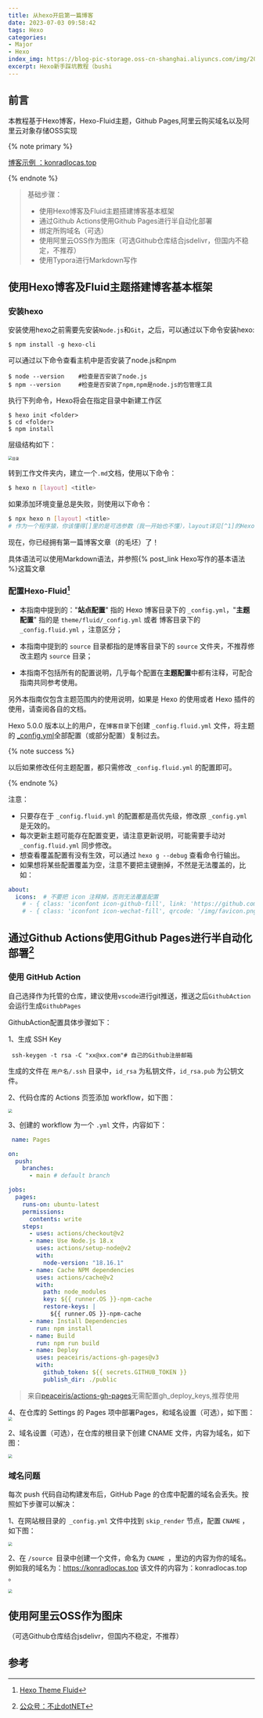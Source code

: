 ```yaml
---
title: 从hexo开启第一篇博客
date: 2023-07-03 09:58:42
tags: Hexo
categories:
- Major
- Hexo
index_img: https://blog-pic-storage.oss-cn-shanghai.aliyuncs.com/img/202307042106887.png
excerpt: Hexo新手踩坑教程（bushi
---
```


## 前言

<p class='note note-success'>本教程基于Hexo博客，Hexo-Fluid主题，Github Pages,阿里云购买域名以及阿里云对象存储OSS实现</p>

{% note primary %}

[博客示例 ：konradlocas.top](https://konradlocas.top)

{% endnote %}

> 基础步骤：
>
> - 使用Hexo博客及Fluid主题搭建博客基本框架
> - 通过Github Actions使用Github Pages进行半自动化部署
> - 绑定所购域名（可选）
> - 使用阿里云OSS作为图床（可选Github仓库结合jsdelivr，但国内不稳定，不推荐）
> - 使用Typora进行Markdown写作

## 使用Hexo博客及Fluid主题搭建博客基本框架

 ### 安装hexo
安装使用hexo之前需要先安装`Node.js`和`Git`，之后，可以通过以下命令安装hexo:

```shell
$ npm install -g hexo-cli
```
可以通过以下命令查看主机中是否安装了node.js和npm

```shell
$ node --version    #检查是否安装了node.js
$ npm --version     #检查是否安装了npm,npm是node.js的包管理工具
```

执行下列命令，Hexo将会在指定目录中新建工作区

```shell
$ hexo init <folder>
$ cd <folder>
$ npm install
```

层级结构如下：

<img src="https://blog-pic-storage.oss-cn-shanghai.aliyuncs.com/img/202307231952233.png" alt="目录" align= 'center' style="zoom: 50%;" />

转到工作文件夹内，建立一个`.md`文档，使用以下命令：

```bash
$ hexo n [layout] <title>
```

如果添加环境变量总是失败，则使用以下命令：

```bash
$ npx hexo n [layout] <title>
# 作为一个程序猿，你该懂得[]里的是可选参数（我一开始也不懂），layout详见[^1]的Hexo官方注解
```

现在，你已经拥有第一篇博客文章（的毛坯）了！

具体语法可以使用Markdown语法，并参照{% post_link Hexo写作的基本语法 %}这篇文章

### 配置Hexo-Fluid[^1]

- 本指南中提到的："**站点配置**" 指的 Hexo 博客目录下的 `_config.yml`，"**主题配置**" 指的是 `theme/fluid/_config.yml` 或者 博客目录下的`_config.fluid.yml` ，注意区分；
- 本指南中提到的 `source` 目录都指的是博客目录下的 `source` 文件夹，不推荐修改主题内 `source` 目录；

- 本指南不包括所有的配置说明，几乎每个配置在**主题配置**中都有注释，可配合指南共同参考使用。

另外本指南仅包含主题范围内的使用说明，如果是 Hexo 的使用或者 Hexo 插件的使用，请查阅各自的文档。



Hexo 5.0.0 版本以上的用户，在`博客目录`下创建 `_config.fluid.yml` 文件，将主题的 [_config.yml](https://github.com/fluid-dev/hexo-theme-fluid/blob/master/_config.yml)全部配置（或部分配置）复制过去。

{% note success %}

以后如果修改任何主题配置，都只需修改 `_config.fluid.yml` 的配置即可。

{% endnote %}

注意：

- 只要存在于 `_config.fluid.yml` 的配置都是高优先级，修改原 `_config.yml` 是无效的。
- 每次更新主题可能存在配置变更，请注意更新说明，可能需要手动对 `_config.fluid.yml` 同步修改。
- 想查看覆盖配置有没有生效，可以通过 `hexo g --debug` 查看命令行输出。
- 如果想将某些配置覆盖为空，注意不要把主键删掉，不然是无法覆盖的，比如：

```yaml
about:
  icons:  # 不要把 icon 注释掉，否则无法覆盖配置
    # - { class: 'iconfont icon-github-fill', link: 'https://github.com' }
    # - { class: 'iconfont icon-wechat-fill', qrcode: '/img/favicon.png' }
```

## 通过Github Actions使用Github Pages进行半自动化部署[^2]

### 使用 GitHub Action

自己选择作为托管的仓库，建议使用`vscode`进行git推送，推送之后`GithubAction`会运行生成`GithubPages`

GithubAction配置具体步骤如下：

1、生成 SSH Key

```shell
 ssh-keygen -t rsa -C "xx@xx.com"# 自己的Github注册邮箱
```

生成的文件在 `用户名/.ssh` 目录中，`id_rsa` 为私钥文件，`id_rsa.pub` 为公钥文件。

2、代码仓库的 Actions 页签添加 workflow，如下图：

<img src="https://blog-pic-storage.oss-cn-shanghai.aliyuncs.com/img/202307232108906.png" align= 'center' style="zoom:50%;" />

3、创建的 workflow 为一个 `.yml` 文件，内容如下：

```yaml
 name: Pages

on:
  push:
    branches:
      - main # default branch

jobs:
  pages:
    runs-on: ubuntu-latest
    permissions:
      contents: write
    steps:
      - uses: actions/checkout@v2
      - name: Use Node.js 18.x
        uses: actions/setup-node@v2
        with:
          node-version: "18.16.1"
      - name: Cache NPM dependencies
        uses: actions/cache@v2
        with:
          path: node_modules
          key: ${{ runner.OS }}-npm-cache
          restore-keys: |
            ${{ runner.OS }}-npm-cache
      - name: Install Dependencies
        run: npm install
      - name: Build
        run: npm run build
      - name: Deploy
        uses: peaceiris/actions-gh-pages@v3
        with:
          github_token: ${{ secrets.GITHUB_TOKEN }}
          publish_dir: ./public
```

> 来自[peaceiris/actions-gh-pages](https://github.com/peaceiris/actions-gh-pages)无需配置gh_deploy_keys,推荐使用



4、在仓库的 Settings 的 Pages 项中部署Pages，和域名设置（可选），如下图：<img src="https://blog-pic-storage.oss-cn-shanghai.aliyuncs.com/img/202307232051726.png" style="zoom: 50%;" />

2、域名设置（可选），在仓库的根目录下创建 CNAME 文件，内容为域名，如下图：

<img src="https://blog-pic-storage.oss-cn-shanghai.aliyuncs.com/img/202307232048222.png" align= 'center' style="zoom:50%;" />

### 域名问题

每次 push 代码自动构建发布后，GitHub Page 的仓库中配置的域名会丢失。按照如下步骤可以解决：

1、在网站根目录的` _config.yml` 文件中找到 `skip_render` 节点，配置 `CNAME` ，如下图：

<img src="https://blog-pic-storage.oss-cn-shanghai.aliyuncs.com/img/202307232053760.png" align= 'center' style="zoom: 50%;" />

2、在 `/source `目录中创建一个文件，命名为 `CNAME `，里边的内容为你的域名。例如我的域名为：https://konradlocas.top 该文件的内容为：konradlocas.top 。

<img src="https://blog-pic-storage.oss-cn-shanghai.aliyuncs.com/img/202307232052107.png" align= 'center'  style="zoom: 50%;" />

## 使用阿里云OSS作为图床

（可选Github仓库结合jsdelivr，但国内不稳定，不推荐）



## 参考

[^1]: [Hexo Theme Fluid](https://fluid-dev.com/posts/fluid-write/)
[^2]: [公众号：不止dotNET](https://mp.weixin.qq.com/s/jVVTHuu22MSN8dnCGQzJjQ)

